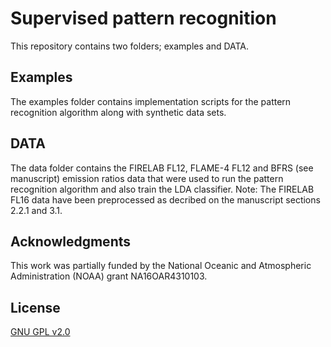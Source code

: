 # Supervised pattern recognition 

This repository contains two folders; examples and DATA.

## Examples
The examples folder contains implementation scripts for the pattern recognition algorithm along with synthetic data sets.

## DATA
The data folder contains the FIRELAB FL12, FLAME-4 FL12 and BFRS (see manuscript) emission ratios data that were used to run the pattern recognition algorithm and also train the LDA classifier. Note: The FIRELAB FL16 data have been preprocessed as decribed on the manuscript sections 2.2.1 and 3.1. 

## Acknowledgments
This work was partially funded by the National Oceanic and Atmospheric Administration (NOAA) grant NA16OAR4310103.

## License
[GNU GPL v2.0](https://www.gnu.org/licenses/old-licenses/gpl-2.0.en.html)

